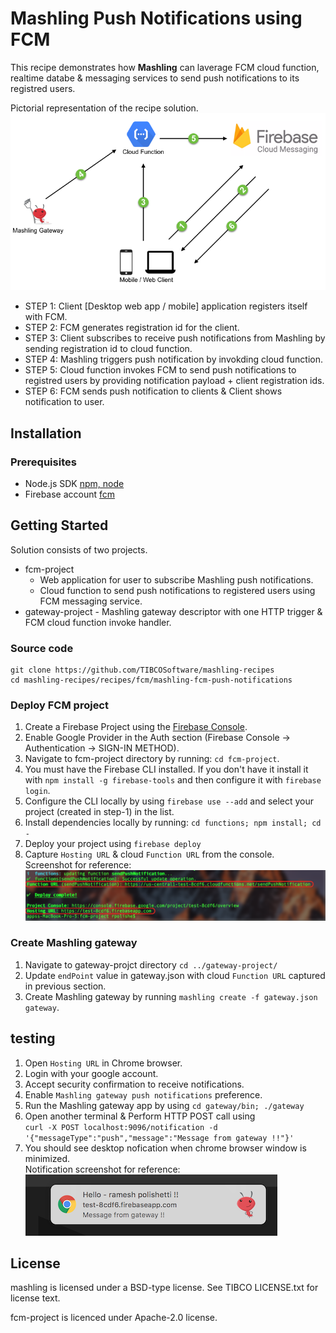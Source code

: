 # Mashling Push Notifications using FCM

This recipe demonstrates how **Mashling** can laverage FCM cloud function, realtime databe & messaging services to send push notifications to its registred users.

Pictorial representation of the recipe solution.
![Screenshot](mashling_fcm.png)

* STEP 1: Client [Desktop web app / mobile] application registers itself with FCM.
* STEP 2: FCM generates registration id for the client.
* STEP 3: Client subscribes to receive push notifications from Mashling by sending registration id to cloud function.
* STEP 4: Mashling triggers push notification by invokding cloud function.
* STEP 5: Cloud function invokes FCM to send push notifications to registred users by providing notification payload + client registration ids.
* STEP 6: FCM sends push notification to clients & Client shows notification to user.

## Installation
### Prerequisites
* Node.js SDK [npm, node](https://nodejs.org/en/download/)
* Firebase account [fcm](https://firebase.google.com/)

## Getting Started
Solution consists of two projects.
* fcm-project
    * Web application for user to subscribe Mashling push notifications.
    * Cloud function to send push notifications to registered users using FCM messaging service.
* gateway-project - Mashling gateway descriptor with one HTTP trigger & FCM cloud function invoke handler.

### Source code
    git clone https://github.com/TIBCOSoftware/mashling-recipes
	cd mashling-recipes/recipes/fcm/mashling-fcm-push-notifications

### Deploy FCM project

1. Create a Firebase Project using the [Firebase Console](https://console.firebase.google.com/).
2. Enable Google Provider in the Auth section (Firebase Console -> Authentication -> SIGN-IN METHOD).
3. Navigate to fcm-project directory by running: `cd fcm-project`.
4. You must have the Firebase CLI installed. If you don't have it install it with `npm install -g firebase-tools` and then configure it with `firebase login`.
5. Configure the CLI locally by using `firebase use --add` and select your project (created in step-1) in the list.
6. Install dependencies locally by running: `cd functions; npm install; cd -`
7. Deploy your project using `firebase deploy`
8. Capture `Hosting URL` & cloud `Function URL` from the console.<br>
Screenshot for reference:
![Screenshot](cli_screenshot.png)


### Create Mashling gateway

1. Navigate to gateway-projct directory `cd ../gateway-project/`
2. Update `endPoint` value in gateway.json with cloud `Function URL` captured in previous section.
3. Create Mashling gateway by running `mashling create -f gateway.json gateway`.

## testing

1. Open `Hosting URL` in Chrome browser.
2. Login with your google account.
3. Accept security confirmation to receive notifications.
4. Enable `Mashling gateway push notifications` preference.
5. Run the Mashling gateway app by using `cd gateway/bin; ./gateway`
6. Open another terminal & Perform HTTP POST call using <br>
`
curl -X POST localhost:9096/notification -d '{"messageType":"push","message":"Message from gateway !!"}'
`
7. You should see desktop nofication when chrome browser window is minimized.<br>
Notification screenshot for reference:<br>
![Screenshot](notification_screenshot.png)

## License
mashling is licensed under a BSD-type license. See TIBCO LICENSE.txt for license text.

fcm-project is licenced under Apache-2.0 license.